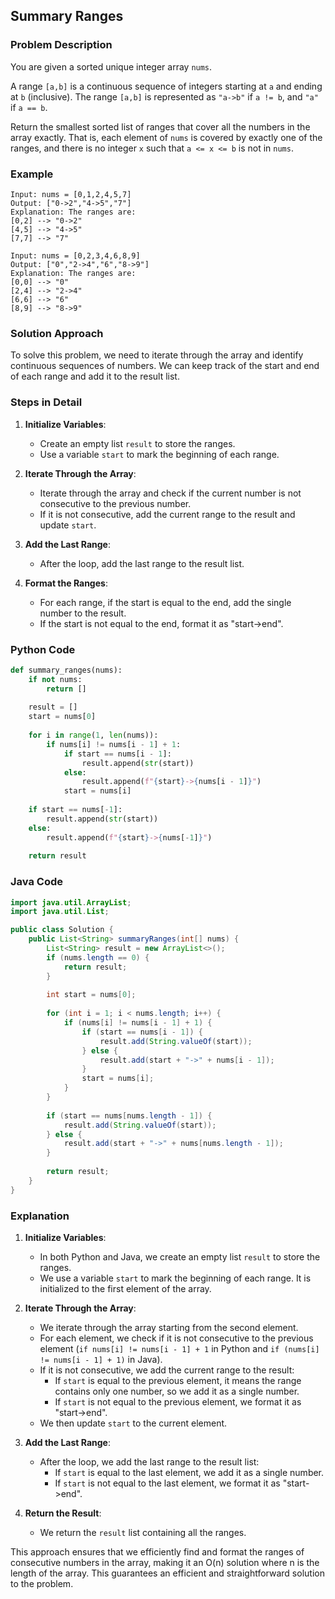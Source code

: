 ## Summary Ranges

### Problem Description
You are given a sorted unique integer array `nums`.

A range `[a,b]` is a continuous sequence of integers starting at `a` and ending at `b` (inclusive). The range `[a,b]` is represented as `"a->b"` if `a != b`, and `"a"` if `a == b`.

Return the smallest sorted list of ranges that cover all the numbers in the array exactly. That is, each element of `nums` is covered by exactly one of the ranges, and there is no integer `x` such that `a <= x <= b` is not in `nums`.

### Example
```
Input: nums = [0,1,2,4,5,7]
Output: ["0->2","4->5","7"]
Explanation: The ranges are:
[0,2] --> "0->2"
[4,5] --> "4->5"
[7,7] --> "7"
```
```
Input: nums = [0,2,3,4,6,8,9]
Output: ["0","2->4","6","8->9"]
Explanation: The ranges are:
[0,0] --> "0"
[2,4] --> "2->4"
[6,6] --> "6"
[8,9] --> "8->9"
```

### Solution Approach
To solve this problem, we need to iterate through the array and identify continuous sequences of numbers. We can keep track of the start and end of each range and add it to the result list.

### Steps in Detail

1. **Initialize Variables**:
   - Create an empty list `result` to store the ranges.
   - Use a variable `start` to mark the beginning of each range.

2. **Iterate Through the Array**:
   - Iterate through the array and check if the current number is not consecutive to the previous number.
   - If it is not consecutive, add the current range to the result and update `start`.

3. **Add the Last Range**:
   - After the loop, add the last range to the result list.

4. **Format the Ranges**:
   - For each range, if the start is equal to the end, add the single number to the result.
   - If the start is not equal to the end, format it as "start->end".

### Python Code
```python
def summary_ranges(nums):
    if not nums:
        return []
    
    result = []
    start = nums[0]
    
    for i in range(1, len(nums)):
        if nums[i] != nums[i - 1] + 1:
            if start == nums[i - 1]:
                result.append(str(start))
            else:
                result.append(f"{start}->{nums[i - 1]}")
            start = nums[i]
    
    if start == nums[-1]:
        result.append(str(start))
    else:
        result.append(f"{start}->{nums[-1]}")
    
    return result
```

### Java Code
```java
import java.util.ArrayList;
import java.util.List;

public class Solution {
    public List<String> summaryRanges(int[] nums) {
        List<String> result = new ArrayList<>();
        if (nums.length == 0) {
            return result;
        }
        
        int start = nums[0];
        
        for (int i = 1; i < nums.length; i++) {
            if (nums[i] != nums[i - 1] + 1) {
                if (start == nums[i - 1]) {
                    result.add(String.valueOf(start));
                } else {
                    result.add(start + "->" + nums[i - 1]);
                }
                start = nums[i];
            }
        }
        
        if (start == nums[nums.length - 1]) {
            result.add(String.valueOf(start));
        } else {
            result.add(start + "->" + nums[nums.length - 1]);
        }
        
        return result;
    }
}
```

### Explanation

1. **Initialize Variables**:
   - In both Python and Java, we create an empty list `result` to store the ranges.
   - We use a variable `start` to mark the beginning of each range. It is initialized to the first element of the array.

2. **Iterate Through the Array**:
   - We iterate through the array starting from the second element.
   - For each element, we check if it is not consecutive to the previous element (`if nums[i] != nums[i - 1] + 1` in Python and `if (nums[i] != nums[i - 1] + 1)` in Java).
   - If it is not consecutive, we add the current range to the result:
     - If `start` is equal to the previous element, it means the range contains only one number, so we add it as a single number.
     - If `start` is not equal to the previous element, we format it as "start->end".
   - We then update `start` to the current element.

3. **Add the Last Range**:
   - After the loop, we add the last range to the result list:
     - If `start` is equal to the last element, we add it as a single number.
     - If `start` is not equal to the last element, we format it as "start->end".

4. **Return the Result**:
   - We return the `result` list containing all the ranges.

This approach ensures that we efficiently find and format the ranges of consecutive numbers in the array, making it an O(n) solution where n is the length of the array. This guarantees an efficient and straightforward solution to the problem.
